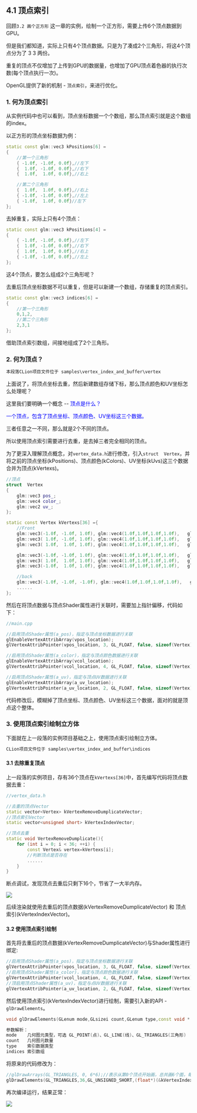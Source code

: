 ## 4.1 顶点索引


回顾`3.2 画个正方形` 这一章的实例，绘制一个正方形，需要上传6个顶点数据到GPU。

但是我们都知道，实际上只有4个顶点数据。只是为了凑成2个三角形，将这4个顶点分为了 3 3 两份。

重复的顶点不仅增加了上传到GPU的数据量，也增加了GPU顶点着色器的执行次数(每个顶点执行一次)。

OpenGL提供了新的机制 - `顶点索引`，来进行优化。

### 1. 何为顶点索引

从实例代码中也可以看到，顶点坐标数据一个个数组，那么顶点索引就是这个数组的index。

以正方形的顶点坐标数据为例：

```c++
static const glm::vec3 kPositions[6] =
{
    //第一个三角形
    { -1.0f, -1.0f, 0.0f},//左下
    {  1.0f, -1.0f, 0.0f},//右下
    {  1.0f,  1.0f, 0.0f},//右上

    //第二个三角形
    {  1.0f,  1.0f, 0.0f},//右上
    { -1.0f, -1.0f, 0.0f},//左上
    { -1.0f,  1.0f, 0.0f}//左下
};
```

去掉重复，实际上只有4个顶点：

```c++
static const glm::vec3 kPositions[4] =
{
    { -1.0f, -1.0f, 0.0f},//左下
    {  1.0f, -1.0f, 0.0f},//右下
    {  1.0f,  1.0f, 0.0f},//右上
    { -1.0f, -1.0f, 0.0f},//左上
};
```

这4个顶点，要怎么组成2个三角形呢？

去重后顶点坐标数据不可以重复，但是可以新建一个数组，存储重复的顶点索引。

```c++
static const glm::vec3 indices[6] =
{
    //第一个三角形
    0,1,2,
    //第二个三角形
    2,3,1
};
```

借助顶点索引数组，间接地组成了2个三角形。

### 2. 何为顶点？

```c
本段落CLion项目文件位于 samples\vertex_index_and_buffer\vertex
```

上面说了，将顶点坐标去重，然后新建数组存储下标，那么顶点颜色和UV坐标怎么处理呢？

这里我们要明确一个概念 -- <font color=blue>顶点是什么？

一个顶点，包含了顶点坐标、顶点颜色、UV坐标这三个数据。</font>

三者任意之一不同，那么就是2个不同的顶点。

所以使用顶点索引需要进行去重，是去掉三者完全相同的顶点。

为了更深入理解顶点概念，对`vertex_data.h`进行修改，引入`struct  Vertex`，并将之前的顶点坐标(kPositions)、顶点颜色(kColors)、UV坐标(kUvs)这三个数据合并为顶点(kVertexs)。


```c++
//顶点
struct  Vertex
{
    glm::vec3 pos_;
    glm::vec4 color_;
    glm::vec2 uv_;
};

static const Vertex kVertexs[36] ={
    //Front
    glm::vec3(-1.0f, -1.0f, 1.0f), glm::vec4(1.0f,1.0f,1.0f,1.0f),   glm::vec2(0.0f, 0.0f),
    glm::vec3( 1.0f, -1.0f, 1.0f), glm::vec4(1.0f,1.0f,1.0f,1.0f),   glm::vec2(1.0f, 0.0f),
    glm::vec3( 1.0f,  1.0f, 1.0f), glm::vec4(1.0f,1.0f,1.0f,1.0f),   glm::vec2(1.0f, 1.0f),

    glm::vec3(-1.0f, -1.0f, 1.0f), glm::vec4(1.0f,1.0f,1.0f,1.0f),   glm::vec2(0.0f, 0.0f),
    glm::vec3( 1.0f,  1.0f, 1.0f), glm::vec4(1.0f,1.0f,1.0f,1.0f),   glm::vec2(1.0f, 1.0f),
    glm::vec3(-1.0f,  1.0f, 1.0f), glm::vec4(1.0f,1.0f,1.0f,1.0f),   glm::vec2(0.0f, 1.0f),

    //back
    glm::vec3(-1.0f, -1.0f, -1.0f), glm::vec4(1.0f,1.0f,1.0f,1.0f),   glm::vec2(0.0f, 0.0f),
    ......
};
```

然后在将顶点数据与顶点Shader属性进行关联时，需要加上指针偏移，代码如下：

```c++
//main.cpp

//启用顶点Shader属性(a_pos)，指定与顶点坐标数据进行关联
glEnableVertexAttribArray(vpos_location);
glVertexAttribPointer(vpos_location, 3, GL_FLOAT, false, sizeof(Vertex), kVertexs);

//启用顶点Shader属性(a_color)，指定与顶点颜色数据进行关联
glEnableVertexAttribArray(vcol_location);
glVertexAttribPointer(vcol_location, 4, GL_FLOAT, false, sizeof(Vertex), ((float*)kVertexs) + 3);

//启用顶点Shader属性(a_uv)，指定与顶点UV数据进行关联
glEnableVertexAttribArray(a_uv_location);
glVertexAttribPointer(a_uv_location, 2, GL_FLOAT, false, sizeof(Vertex), ((float*)kVertexs) + 3 + 4);
```

代码修改后，模糊掉了顶点坐标、顶点颜色、UV坐标这三个数据，面对的就是顶点这个整体。



### 3. 使用顶点索引绘制立方体

下面就在上一段落的实例项目基础之上，使用顶点索引绘制立方体。

```c
CLion项目文件位于 samples\vertex_index_and_buffer\indices
```

#### 3.1 去除重复顶点

上一段落的实例项目，存有36个顶点在`kVertexs[36]`中，首先编写代码将顶点数据去重：

```c++ 
//vertex_data.h

//去重的顶点Vector
static vector<Vertex> kVertexRemoveDumplicateVector;
//顶点索引Vector
static vector<unsigned short> kVertexIndexVector;

//顶点去重
static void VertexRemoveDumplicate(){
    for (int i = 0; i < 36; ++i) {
        const Vertex& vertex=kVertexs[i];
        //判断顶点是否存在
        ......
    }
}

```

断点调试，发现顶点去重后只剩下16个，节省了一大半内存。

![](../../imgs/vbo_vertex_index/indices/remove_dumplicate_save_many_memory.jpg)


后续渲染就使用去重后的顶点数据(kVertexRemoveDumplicateVector) 和 顶点索引(kVertexIndexVector)。

#### 3.2 使用顶点索引绘制

首先将去重后的顶点数据(kVertexRemoveDumplicateVector)与Shader属性进行绑定:

```c++
//启用顶点Shader属性(a_pos)，指定与顶点坐标数据进行关联
glVertexAttribPointer(vpos_location, 3, GL_FLOAT, false, sizeof(Vertex), (float*)(&kVertexRemoveDumplicateVector[0]));
//启用顶点Shader属性(a_color)，指定与顶点颜色数据进行关联
glVertexAttribPointer(vcol_location, 4, GL_FLOAT, false, sizeof(Vertex), ((float*)(&kVertexRemoveDumplicateVector[0]) + 3));
//顶启用顶点Shader属性(a_uv)，指定与点UV数据进行关联
glVertexAttribPointer(a_uv_location, 2, GL_FLOAT, false, sizeof(Vertex), ((float*)(&kVertexRemoveDumplicateVector[0]) + 3 + 4));
```


然后使用顶点索引(kVertexIndexVector)进行绘制，需要引入新的API - `glDrawElements`。

```c++
void glDrawElements(GLenum mode,GLsizei count,GLenum type,const void * indices);

参数解析：
mode    几何图元类型，可选 GL_POINT(点)、GL_LINE(线)、GL_TRIANGLES(三角形)
count   几何图元数量
type    索引数据类型
indices 索引数组
```

将原来的代码修改为：

```c++
//glDrawArrays(GL_TRIANGLES, 0, 6*6);//表示从第0个顶点开始画，总共画6个面，每个面6个顶点。
glDrawElements(GL_TRIANGLES,36,GL_UNSIGNED_SHORT,(float*)(&kVertexIndexVector[0]));//使用顶点索引进行绘制。
```

再次编译运行，结果正常：

![](../../imgs/vbo_vertex_index/indices/draw_element_ok.jpg)